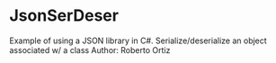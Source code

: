 # JsonSerDeser
Example of using a JSON library in C#. Serialize/deserialize an object associated w/ a class
Author: Roberto Ortiz

